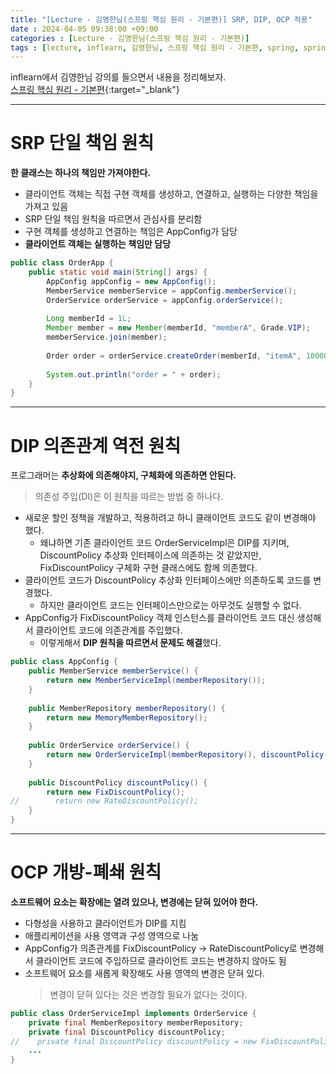 ```yaml
---
title: "[Lecture - 김영한님(스프링 핵심 원리 - 기본편)] SRP, DIP, OCP 적용"
date : 2024-04-05 09:38:00 +09:00
categories : [Lecture - 김영한님(스프링 핵심 원리 - 기본편)]
tags : [lecture, inflearn, 김영한님, 스프링 핵심 원리 - 기본편, spring, spring boot]
---
```


inflearn에서 김영한님 강의를 들으면서 내용을 정리해보자.   
[스프링 핵심 원리 - 기본편](https://www.inflearn.com/course/%EC%8A%A4%ED%94%84%EB%A7%81-%ED%95%B5%EC%8B%AC-%EC%9B%90%EB%A6%AC-%EA%B8%B0%EB%B3%B8%ED%8E%B8){:target="_blank"}

---

# SRP 단일 책임 원칙
**한 클래스는 하나의 책임만 가져야한다.**

- 클라이언트 객체는 직접 구현 객체를 생성하고, 연결하고, 실행하는 다양한 책임을 가져고 있음
- SRP 단일 책임 원칙을 따르면서 관심사를 분리함
- 구현 객체를 생성하고 연결하는 책임은 AppConfig가 담당
- **클라이언트 객체는 실행하는 책임만 담당**

```java
public class OrderApp {
    public static void main(String[] args) {
        AppConfig appConfig = new AppConfig();
        MemberService memberService = appConfig.memberService();
        OrderService orderService = appConfig.orderService();
    
        Long memberId = 1L;
        Member member = new Member(memberId, "memberA", Grade.VIP);
        memberService.join(member);
    
        Order order = orderService.createOrder(memberId, "itemA", 10000);
    
        System.out.println("order = " + order);
    }
}
```

---

# DIP 의존관계 역전 원칙
프로그래머는 **추상화에 의존해야지, 구체화에 의존하면 안된다.**
> 의존성 주입(DI)은 이 원칙을 따르는 방법 중 하나다.

* 새로운 할인 정책을 개발하고, 적용하려고 하니 클래이언트 코드도 같이 변경해야 했다.
  * 왜냐하면 기존 클라이언트 코드 OrderServiceImpl은 DIP를 지키며, DiscountPolicy 추상화 인터페이스에 의존하는 것 같았지만,
    FixDiscountPolicy 구체화 구현 클래스에도 함께 의존했다.
* 클라이언트 코드가 DiscountPolicy 추상화 인터페이스에만 의존하도록 코드를 변경했다.
  * 하지만 클라이언트 코드는 인터페이스만으로는 아무것도 실행할 수 없다.
* AppConfig가 FixDiscountPolicy 객체 인스턴스를 클라이언트 코드 대신 생성해서 클라이언트 코드에 의존관계를 주입했다.
  * 이렇게해서 **DIP 원칙을 따르면서 문제도 해결**했다.

```java
public class AppConfig {
    public MemberService memberService() {
        return new MemberServiceImpl(memberRepository());
    }
  
    public MemberRepository memberRepository() {
        return new MemoryMemberRepository();
    }
  
    public OrderService orderService() {
        return new OrderServiceImpl(memberRepository(), discountPolicy());
    }
  
    public DiscountPolicy discountPolicy() {
        return new FixDiscountPolicy();
//        return new RateDiscountPolicy();
    }
}
```

---

# OCP 개방-폐쇄 원칙
**소프트웨어 요소는 확장에는 열려 있으나, 변경에는 닫혀 있어야 한다.**

* 다형성을 사용하고 클라이언트가 DIP를 지킴
* 애플리케이션을 사용 영역과 구성 영역으로 나눔
* AppConfig가 의존관계를 FixDiscountPolicy -> RateDiscountPolicy로 변경해서 클라이언트 코드에 주입하므로 클라이언트 코드는 변경하지 않아도 됨
* 소프트웨어 요소를 새롭게 확장해도 사용 영역의 변경은 닫혀 있다.
  > 변경이 닫혀 있다는 것은 변경할 필요가 없다는 것이다.

```java
public class OrderServiceImpl implements OrderService {
    private final MemberRepository memberRepository;
    private final DiscountPolicy discountPolicy;
//    private final DiscountPolicy discountPolicy = new FixDiscountPolicy();
    ...
}
```
